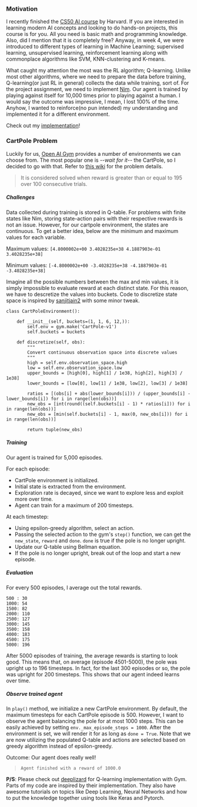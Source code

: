 <h3>Motivation</h3>

I recently finished the [CS50 AI course](https://cs50.harvard.edu/ai/2020/) by Harvard. If you are interested in learning modern AI concepts and looking to do hands-on projects, this course is for you. All you need is basic math and programming knowledge. Also, did I mention that it is completely free? Anyway, in week 4, we were introduced to different types of learning in Machine Learning; supervised learning, unsupervised learning, reinforcement learning along with commonplace algorithms like SVM, KNN-clustering and K-means.

What caught my attention the most was the RL algorithm; Q-learning. Unlike most other algorithms, where we need to prepare the data before training, Q-learning(or just RL in general) collects the data while training, sort of. For the project assignment, we need to implement [Nim](https://en.wikipedia.org/wiki/Nim). Our agent is trained by playing against itself for 10,000 times prior to playing against a human. I would say the outcome was impressive, I mean, I lost 100% of the time. Anyhow, I wanted to reinforce(no pun intended) my understanding and implemented it for a different environment.

Check out my [implementation](https://github.com/aishahsofea/cartpole)!

<h3>CartPole Problem</h3>

Luckily for us, [Open AI Gym](https://gym.openai.com/) provides a number of environments we can choose from. The most popular one is --_wait for it_-- the CartPole, so I decided to go with that. Refer to [this wiki](https://github.com/openai/gym/wiki/CartPole-v0) for the problem details.

> It is considered solved when reward is greater than or equal to 195 over 100 consecutive trials.

<h5>Challenges</h5>

Data collected during training is stored in Q-table. For problems with finite states like Nim, storing state-action pairs with their respective rewards is not an issue. However, for our cartpole environment, the states are continuous. To get a better idea, below are the minimum and maximum values for each variable.

Maximum values:
`[4.8000002e+00 3.4028235e+38 4.1887903e-01 3.4028235e+38]`

Minimum values:
`[-4.8000002e+00 -3.4028235e+38 -4.1887903e-01 -3.4028235e+38]`

Imagine all the possible numbers between the max and min values, it is simply impossible to evaluate reward at each distinct state. For this reason, we have to descretize the values into buckets. Code to discretize state space is inspired by [sanjitjain2](https://github.com/sanjitjain2/q-learning-for-cartpole/blob/master/qlearning.py) with some minor tweak.

```
class CartPoleEnvironment():

    def __init__(self, buckets=(1, 1, 6, 12,)):
        self.env = gym.make('CartPole-v1')
        self.buckets = buckets

    def discretize(self, obs):
        """
        Convert continuous observation space into discrete values
        """
        high = self.env.observation_space.high
        low = self.env.observation_space.low
        upper_bounds = [high[0], high[1] / 1e38, high[2], high[3] / 1e38]
        lower_bounds = [low[0], low[1] / 1e38, low[2], low[3] / 1e38]

        ratios = [(obs[i] + abs(lower_bounds[i])) / (upper_bounds[i] - lower_bounds[i]) for i in range(len(obs))]
        new_obs = [int(round((self.buckets[i] - 1) * ratios[i])) for i in range(len(obs))]
        new_obs = [min(self.buckets[i] - 1, max(0, new_obs[i])) for i in range(len(obs))]

        return tuple(new_obs)
```

<h5>Training</h5>

Our agent is trained for 5,000 episodes.

For each episode:

- CartPole environment is initialized.
- Initial state is extracted from the environment.
- Exploration rate is decayed, since we want to explore less and exploit more over time.
- Agent can train for a maximum of 200 timesteps.

At each timestep:

- Using epsilon-greedy algorithm, select an action.
- Passing the selected action to the gym's `step()` function, we can get the `new_state`, `reward` and `done`. `done` is true if the pole is no longer upright.
- Update our Q-table using Bellman equation.
- If the pole is no longer upright, break out of the loop and start a new episode.

<h5>Evaluation</h5>

For every 500 episodes, I average out the total rewards.

```
500 : 30
1000: 54
1500: 82
2000: 110
2500: 127
3000: 145
3500: 158
4000: 183
4500: 175
5000: 196
```

After 5000 episodes of training, the average rewards is starting to look good. This means that, on average (episode 4501-5000), the pole was upright up to 196 timesteps. In fact, for the last 300 episodes or so, the pole was upright for 200 timesteps. This shows that our agent indeed learns over time.

<h5>Observe trained agent</h5>

In `play()` method, we initialize a new CartPole environment. By default, the maximum timesteps for each CartPole episode is 500. However, I want to observe the agent balancing the pole for at most 1000 steps. This can be easily achieved by setting `env._max_episode_steps = 1000`. After the environment is set, we will render it for as long as `done = True`. Note that we are now utilizing the populated Q-table and actions are selected based on greedy algorithm instead of epsilon-greedy.

Outcome: Our agent does really well!

> `Agent finished with a reward of 1000.0`

**P/S**: Please check out [deeplizard](https://deeplizard.com/learn/video/HGeI30uATws) for Q-learning implementation with Gym. Parts of my code are inspired by their implementation. They also have awesome tutorials on topics like Deep Learning, Neural Networks and how to put the knowledge together using tools like Keras and Pytorch.
